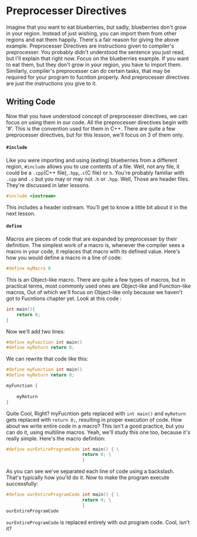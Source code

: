 # Preprocesser Directives 
Imagine that you want to eat blueberries, but sadly, blueberries don't grow in your region. Instead of just wishing, you can import them from other regions and eat them happily.
There's a fair reason for giving the above example.
Preprocesser Directives are instructions given to compiler's preprocesser. You probably didn't understood the sentence you just read, but I'll explain that right now.
Focus on the blueberries example. If you want to eat them, but they don't grow in your region, you have to import them. Similarly, compiler's preprocesser can do certain tasks, that may be required for your program to fucntion properly.
And preprocesser directives are just the instructions you give to it.
## Writing Code
Now that you have understood concept of preprocesser directives, we can focus on using them in our code.
All the preprocesser directives begin with '#'. This is the convention used for them in C++.
There are quite a few preprocesser directives, but for this lesson, we'll focus on 3 of them only.
#### `#include`
Like you were importing and using (eating) blueberries from a different region, `#include` allows you to use contents of a file. Well, not any file, it could be a `.cpp`(C++ file),`.hpp`,`.c`(C file) or `h`. You're probably familiar with `.cpp` and `.c` but you may or may not `.h` or `.hpp`. Well, Those are header files. They're discussed in later lessons.
```cpp
#include <iostream>
```
This includes a header iostream. You'll get to know a little bit about it in the next lesson.
#### `define`
Macros are pieces of code that are expanded by preprocesser by their definition.
The simplest work of a macro is, whenever the compiler sees a macro in your code, it replaces that macro with its defined value.
Here's how you would define a macro in a line of code:
```cpp
#define myMacro 0
```
This is an Object-like macro.
There are quite a few types of macros, but in practical terms, most commonly used ones are Object-like and Function-like macros, Out of which we'll focus on Object-like only because we haven't got to Fucntions chapter yet.
Look at this code :
```cpp
int main(){
    return 0;
}
```
Now we'll add two lines:
```cpp
#define myFunction int main()
#define myReturn return 0;
```
We can rewrite that code like this:
```cpp
#define myFunction int main()
#define myReturn return 0;

myFunction {
    
    myReturn
}
```
Quite Cool, Right? myFucntion gets replaced with `int main()` and `myReturn` gets replaced with `return 0;`, resulting in proper execution of code.
How about we write entire code in a macro? This isn't a good practice, but you can do it, using multiline macros. Yeah, we'll study this one too, because it's really simple.
Here's the macro defintion:
```cpp
#define ourEntireProgramCode int main() { \
							 return 0; \
							 }
```
As you can see we've separated each line of code using a backslash. That's typically how you'ld do it.
Now to make the program execute successfully:
```cpp
#define ourEntireProgramCode int main() { \
							 return 0; \
							 }
ourEntireProgramCode
```
`ourEntireProgramCode` is replaced entirely with out program code. Cool, isn't it?